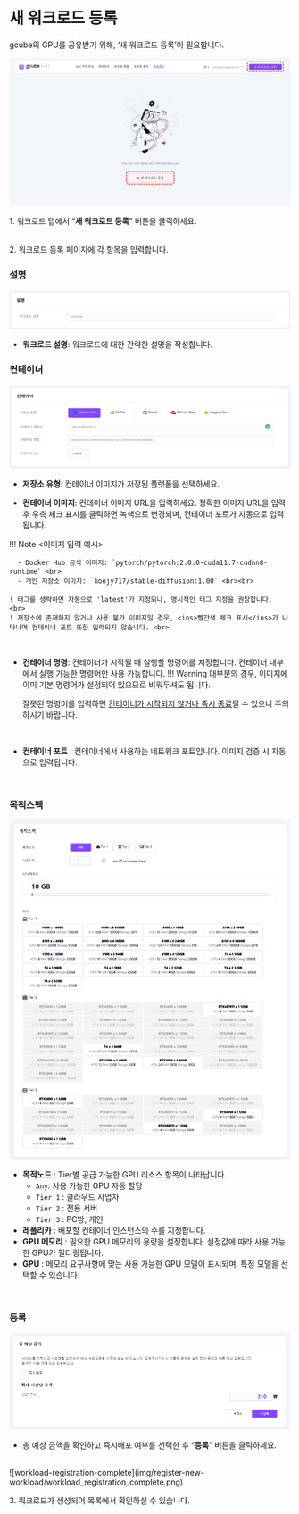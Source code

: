# 새 워크로드 등록

gcube의 GPU를 공유받기 위해, ‘새 워크로드 등록’이 필요합니다. 

![register-new-workload](img/register-new-workload/register-new-workload.png)

1\. 워크로드 탭에서 “**새 워크로드 등록**” 버튼을 클릭하세요. <br><br>

2\. 워크로드 등록 페이지에 각 항목을 입력합니다.

### 설명
![input-workload-description](img/register-new-workload/workload_desc.png) <br>

- **워크로드 설명**: 워크로드에 대한 간략한 설명을 작성합니다.


### 컨테이너
![input-workload-description](img/register-new-workload/workload_container.png) <br>

- **저장소 유형**: 컨테이너 이미지가 저장된 플랫폼을 선택하세요. <br>

- **컨테이너 이미지**: 컨테이너 이미지 URL을 입력하세요. 정확한 이미지 URL을 입력 후 우측 체크 표시를 클릭하면 녹색으로 변경되며, 컨테이너 포트가 자동으로 입력됩니다.

!!! Note
    <이미지 입력 예시><br>

      - Docker Hub 공식 이미지: `pytorch/pytorch:2.0.0-cuda11.7-cudnn8-runtime` <br>
      - 개인 저장소 이미지: `koojy717/stable-diffusion:1.00` <br><br>

    ! 태그를 생략하면 자동으로 'latest'가 지정되나, 명시적인 태그 지정을 권장합니다. <br>
    ! 저장소에 존재하지 않거나 사용 불가 이미지일 경우, <ins>빨간색 체크 표시</ins>가 나타나며 컨테이너 포트 또한 입력되지 않습니다. <br>

<br>

- **컨테이너 명령**: 컨테이너가 시작될 때 실행할 명령어를 지정합니다. 컨테이너 내부에서 실행 가능한 명령어만 사용 가능합니다.
!!! Warning
    대부분의 경우, 이미지에 이미 기본 명령어가 설정되어 있으므로 비워두셔도 됩니다. <br>

    잘못된 명령어를 입력하면 <ins>컨테이너가 시작되지 않거나 즉시 종료</ins>될 수 있으니 주의하시기 바랍니다.

<br>

- **컨테이너 포트** : 컨테이너에서 사용하는 네트워크 포트입니다. 이미지 검증 시 자동으로 입력됩니다.

<br>

### 목적스펙
![input-workload-spec](img/register-new-workload/workload_spec.png) <br>

- **목적노드** : Tier별 공급 가능한 GPU 리소스 항목이 나타납니다. <br>
    - `Any`: 사용 가능한 GPU 자동 할당 <br>
    - `Tier 1` : 클라우드 사업자 <br>
    - `Tier 2` : 전용 서버 <br>
    - `Tier 3` : PC방, 개인 <br>
- **레플리카** : 배포할 컨테이너 인스턴스의 수를 지정합니다.<br>
- **GPU 메모리** : 필요한 GPU 메모리의 용량을 설정합니다. 설정값에 따라 사용 가능한 GPU가 필터링됩니다. <br>
- **GPU** : 메모리 요구사항에 맞는 사용 가능한 GPU 모델이 표시되며, 특정 모델을 선택할 수 있습니다. <br>

<br>

### 등록
![workload-registration](img/register-new-workload/workload_register.png) <br>

- 총 예상 금액을 확인하고 즉시배포 여부를 선택한 후 “**등록**” 버튼을 클릭하세요. <br>

<br>
![workload-registration-complete](img/register-new-workload/workload_registration_complete.png) <br>

3\. 워크로드가 생성되어 목록에서 확인하실 수 있습니다. 

